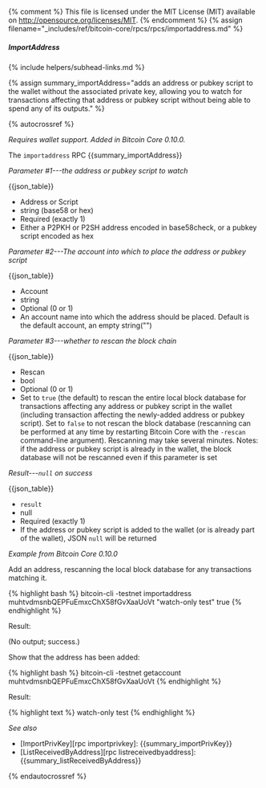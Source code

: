 {% comment %}
This file is licensed under the MIT License (MIT) available on
http://opensource.org/licenses/MIT.
{% endcomment %}
{% assign filename="_includes/ref/bitcoin-core/rpcs/rpcs/importaddress.md" %}

##### ImportAddress
{% include helpers/subhead-links.md %}

{% assign summary_importAddress="adds an address or pubkey script to the wallet without the associated private key, allowing you to watch for transactions affecting that address or pubkey script without being able to spend any of its outputs." %}

{% autocrossref %}

*Requires wallet support.  Added in Bitcoin Core 0.10.0.*

The `importaddress` RPC {{summary_importAddress}}

*Parameter #1---the address or pubkey script to watch*

{{json_table}}

* Address or Script
* string (base58 or hex)
* Required (exactly 1)
* Either a P2PKH or P2SH address encoded in base58check, or a pubkey script encoded as hex

*Parameter #2---The account into which to place the address or pubkey script*

{{json_table}}

* Account
* string
* Optional (0 or 1)
* An account name into which the address should be placed.  Default is the default account, an empty string("")

*Parameter #3---whether to rescan the block chain*

{{json_table}}

* Rescan
* bool
* Optional (0 or 1)
* Set to `true` (the default) to rescan the entire local block database for transactions affecting any address or pubkey script in the wallet (including transaction affecting the newly-added address or pubkey script).  Set to `false` to not rescan the block database (rescanning can be performed at any time by restarting Bitcoin Core with the `-rescan` command-line argument).  Rescanning may take several minutes.  Notes: if the address or pubkey script is already in the wallet, the block database will not be rescanned even if this parameter is set

*Result---`null` on success*

{{json_table}}

* `result`
* null
* Required (exactly 1)
* If the address or pubkey script is added to the wallet (or is already part of the wallet), JSON `null` will be returned

*Example from Bitcoin Core 0.10.0*

Add an address, rescanning the local block database for any transactions
matching it.

{% highlight bash %}
bitcoin-cli -testnet importaddress \
  muhtvdmsnbQEPFuEmxcChX58fGvXaaUoVt "watch-only test" true
{% endhighlight %}

Result:

(No output<!--noref-->; success.)

Show that the address has been added:

{% highlight bash %}
bitcoin-cli -testnet getaccount muhtvdmsnbQEPFuEmxcChX58fGvXaaUoVt
{% endhighlight %}

Result:

{% highlight text %}
watch-only test
{% endhighlight %}

*See also*

* [ImportPrivKey][rpc importprivkey]: {{summary_importPrivKey}}
* [ListReceivedByAddress][rpc listreceivedbyaddress]: {{summary_listReceivedByAddress}}

{% endautocrossref %}
